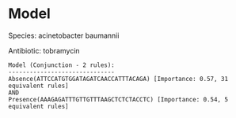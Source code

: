 
# Model

Species: acinetobacter baumannii

Antibiotic: tobramycin

```
Model (Conjunction - 2 rules):
------------------------------
Absence(ATTCCATGTGGATAGATCAACCATTTACAGA) [Importance: 0.57, 31 equivalent rules]
AND
Presence(AAAGAGATTTGTTGTTTAAGCTCTCTACCTC) [Importance: 0.54, 5 equivalent rules]

```


